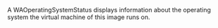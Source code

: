 A WAOperatingSystemStatus displays information about the operating system the virtual machine of this image runs on.